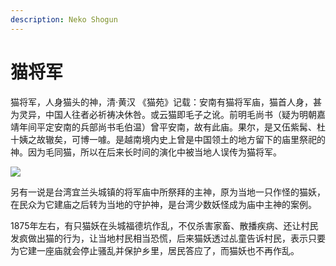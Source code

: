```yaml
---
description: Neko Shogun
---
```


# 猫将军

猫将军，人身猫头的神，清·黄汉 《猫苑》记载：安南有猫将军庙，猫首人身，甚为灵异，中国人往者必祈祷决休咎。或云猫即毛子之讹。前明毛尚书（疑为明朝嘉靖年间平定安南的兵部尚书毛伯温）曾平安南，故有此庙。果尔，是又伍紫髯、杜十姨之故辙矣，可博一噱。是越南境内史上曾是中国领土的地方留下的庙里祭祀的神。因为毛同猫，所以在后来长时间的演化中被当地人误传为猫将军。

![](https://pic4.zhimg.com/80/v2-10bddcd70a2c90422368759775cd635f_1440w.jpg)

另有一说是台湾宜兰头城镇的将军庙中所祭拜的主神，原为当地一只作怪的猫妖，在民众为它建庙之后转为当地的守护神，是台湾少数妖怪成为庙中主神的案例。

1875年左右，有只猫妖在头城福德坑作乱，不仅杀害家畜、散播疾病、还让村民发疯做出猫的行为，让当地村民相当恐慌，后来猫妖透过乩童告诉村民，表示只要为它建一座庙就会停止骚乱并保护乡里，居民答应了，而猫妖也不再作乱。


